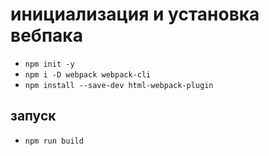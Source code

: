 # **инициализация и установка вебпака**  
  - ```npm init -y```  
  - ```npm i -D webpack webpack-cli```  
  - ```npm install --save-dev html-webpack-plugin```  

## **запуск**  
  - ```npm run build```